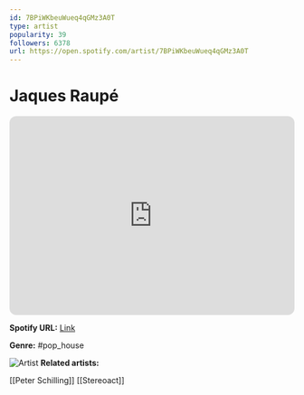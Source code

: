 ```yaml
---
id: 7BPiWKbeuWueq4qGMz3A0T
type: artist
popularity: 39
followers: 6378
url: https://open.spotify.com/artist/7BPiWKbeuWueq4qGMz3A0T
---
```

# Jaques Raupé

<iframe style="border-radius:12px" src="https://open.spotify.com/embed/artist/7BPiWKbeuWueq4qGMz3A0T" width="100%" height="352" frameBorder="0" allowfullscreen="" allow="autoplay; clipboard-write; encrypted-media; fullscreen; picture-in-picture" loading="lazy"></iframe>

**Spotify URL:** [Link](https://open.spotify.com/artist/7BPiWKbeuWueq4qGMz3A0T)

**Genre:**  #pop_house

![Artist](https://i.scdn.co/image/ab6761610000e5eb4b6cf84332d4581321c93eb5)
**Related artists:**

[[Peter Schilling]]
[[Stereoact]]
